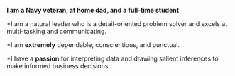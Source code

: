 **I am a Navy veteran, at home dad, and a full-time student**

*I am a natural leader who is a detail-oriented problem solver and excels at multi-tasking and communicating. 

*I am **extremely** dependable, conscientious, and punctual. 

*I have a **passion** for interpreting data and drawing salient inferences to make informed business decisions. 
